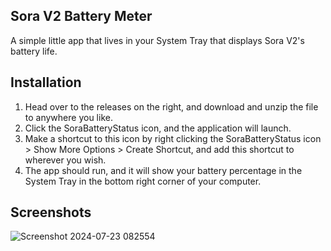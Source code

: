 ## Sora V2 Battery Meter

A simple little app that lives in your System Tray that displays Sora V2's battery life.

## Installation
1. Head over to the releases on the right, and download and unzip the file to anywhere you like.
2. Click the SoraBatteryStatus icon, and the application will launch.
3. Make a shortcut to this icon by right clicking the SoraBatteryStatus icon > Show More Options > Create Shortcut, and add this shortcut to wherever you wish.
4. The app should run, and it will show your battery percentage in the System Tray in the bottom right corner of your computer.

## Screenshots
![Screenshot 2024-07-23 082554](https://github.com/user-attachments/assets/7fee7776-e531-4683-9b7c-628ea4c75354)
